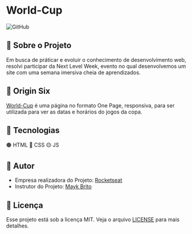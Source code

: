 # World-Cup

![GitHub](https://img.shields.io/github/license/JuuanMatheus/NLW-6)

## :test_tube: Sobre o Projeto

Em busca de práticar e evoluir o conhecimento de desenvolvimento web, resolvi participar da Next Level Week, evento no qual desenvolvemos um site com uma semana imersiva cheia de aprendizados.

## :iphone: Origin Six

[World-Cup](https://juuanmatheus.github.io/World-Cup/) é uma página no formato One Page, responsiva, para ser utilizada para ver as datas e horários do jogos da copa.

## :robot: Tecnologias

:orange_circle: HTML
:large_blue_circle: CSS
:yellow_circle: JS

## :violin: Autor

- Empresa realizadora do Projeto: [Rocketseat](https://rocketseat.com.br/)
- Instrutor do Projeto: [Mayk Brito](https://github.com/maykbrito)

## :memo: Licença

Esse projeto está sob a licença MIT. Veja o arquivo [LICENSE](https://github.com/JuuanMatheus/World-Cup/blob/main/LICENSE) para mais detalhes.
